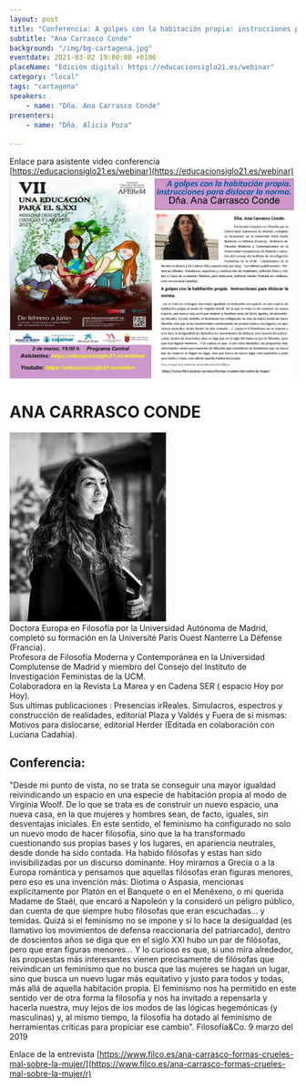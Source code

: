 ```yaml
---
layout: post
title: "Conferencia: A golpes con la habitación propia: instrucciones para dislocar la norma."
subtitle: "Ana Carrasco Conde"
background: "/img/bg-cartagena.jpg"
eventdate: 2021-03-02 19:00:00 +0100
placeName: "Edición digital: https://educacionsiglo21.es/webinar"
category: "local"
tags: "cartagena"
speakers:
    - name: "Dña. Ana Carrasco Conde"
presenters:
    - name: "Dña. Alicia Poza"
   
---
```

Enlace para asistente video conferencia [https://educacionsiglo21.es/webinar](https://educacionsiglo21.es/webinar)  
![cartel](/img/posts/anacarrasco.jpg)  

# ANA CARRASCO CONDE  
![cartel](/img/posts/anacarrasco.png)  
Doctora Europa en Filosofía por la Universidad Autónoma de Madrid,  completó su formación en la Université Paris Ouest Nanterre La Défense (Francia).  
Profesora de Filosofía Moderna y Contemporánea en la Universidad Complutense de Madrid y miembro del Consejo del Instituto de Investigación Feministas de la UCM.  
Colaboradora en la Revista La Marea y en Cadena SER ( espacio Hoy por Hoy).  
Sus ultimas publicaciones : Presencias irReales. Simulacros, espectros y construcción de realidades, editorial Plaza y Valdés y  Fuera de sí mismas: Motivos para dislocarse, editorial Herder (Editada  en colaboración con Luciana Cadahia).  

## Conferencia:  
 "Desde mi punto de vista, no se trata se conseguir una mayor igualdad reivindicando un espacio en una especie de habitación propia al modo de Virginia Woolf. De lo que se trata es de construir un nuevo espacio, una nueva casa, en la que mujeres y hombres sean, de facto, iguales, sin desventajas iniciales. En este sentido, el feminismo ha configurado no solo un nuevo modo de hacer filosofía, sino que la ha transformado cuestionando sus propias bases y los lugares, en apariencia neutrales, desde donde ha sido contada. Ha habido filósofas y estas han sido invisibilizadas por un discurso dominante. Hoy miramos a Grecia o a la Europa romántica y pensamos que aquellas filósofas eran figuras menores, pero eso es una invención más: Diotima o Aspasia, mencionas explícitamente por Platón en el Banquete o en el Menéxeno, o mi querida Madame de Staël, que encaró a Napoleón y la consideró un peligro público, dan cuenta de que siempre hubo filósofas que eran escuchadas… y temidas. Quizá si el feminismo no se impone y sí lo hace la desigualdad (es llamativo los movimientos de defensa reaccionaria del patriarcado), dentro de doscientos años se diga que en el siglo XXI hubo un par de filósofas, pero que eran figuras menores… Y lo curioso es que, si uno mira alrededor, las propuestas más interesantes vienen precisamente de filósofas que reivindican un feminismo que no busca que las mujeres se hagan un lugar, sino que busca un nuevo lugar más equitativo y justo para todos y todas, más allá de aquella habitación propia. El feminismo nos ha permitido en este sentido ver de otra forma la filosofía y nos ha invitado a repensarla y hacerla nuestra, muy lejos de los modos de las lógicas hegemónicas (y masculinas) y, al mismo tiempo, la filosofía ha dotado al feminismo de herramientas críticas para propiciar ese cambio". Filosofía&Co. 9 marzo del 2019
 
 Enlace de la entrevista [https://www.filco.es/ana-carrasco-formas-crueles-mal-sobre-la-mujer/](https://www.filco.es/ana-carrasco-formas-crueles-mal-sobre-la-mujer/r)
